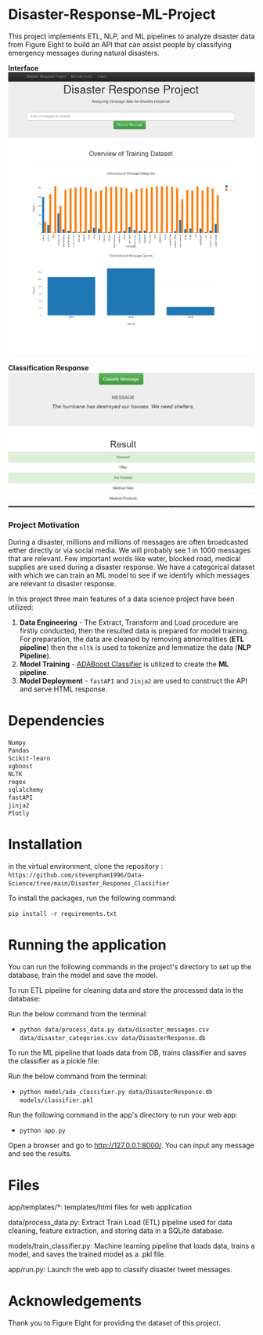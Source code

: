 # Disaster-Response-ML-Project  

This project implements ETL, NLP, and ML pipelines to analyze disaster data from Figure Eight to build an API that can assist people by classifying emergency messages during natural disasters.

**Interface**
![Main web page](https://github.com/stevenpham1996/Data-Science/blob/8d9f5adbd98149f99f112c954cdf66f04ef99d36/Disaster_Respones_Classifier/images/interface.png)    

**Classification Response**
![Response](https://github.com/stevenpham1996/Data-Science/blob/8d9f5adbd98149f99f112c954cdf66f04ef99d36/Disaster_Respones_Classifier/images/Screenshot_1.png)  


### Project Motivation  

During a disaster, millions and millions of messages are often broadcasted either directly or via social media. We will probably see 1 in 1000 messages that are relevant. Few important words like water, blocked road, medical supplies are used during a disaster response. We have a categorical dataset with which we can train an ML model to see if we identify which messages are relevant to disaster response.

In this project three main features of a data science project have been utilized:

1. **Data Engineering** - The Extract, Transform and Load procedure are firstly conducted, then the resulted data is prepared for model training. For preparation, the data are cleaned by removing abnormalities (**ETL pipeline**) then the `nltk` is used to tokenize and lemmatize the data (**NLP Pipeline**).
2. **Model Training** - [ADABoost Classifier](https://scikit-learn.org/stable/modules/generated/sklearn.ensemble.AdaBoostClassifier.html) is utilized to create the **ML pipeline**.
3. **Model Deployment** - `fastAPI` and `Jinja2` are used to construct the API and serve HTML response.  
  

# Dependencies

```
Numpy
Pandas
Scikit-learn
xgboost
NLTK
regex
sqlalchemy
fastAPI
jinja2
Plotly
```  


# Installation   

in the virtual environment, clone the repository :
```https://github.com/stevenpham1996/Data-Science/tree/main/Disaster_Respones_Classifier```

To install the packages, run the following command:

`pip install -r requirements.txt`  
  

# Running the application  

You can run the following commands in the project's directory to set up the database, train the model and save the model.

To run ETL pipeline for cleaning data and store the processed data in the database:

Run the below command from the terminal:
- `python data/process_data.py data/disaster_messages.csv data/disaster_categories.csv data/DisasterResponse.db`
  
To run the ML pipeline that loads data from DB, trains classifier and saves the classifier as a pickle file:

Run the below command from the terminal:
- `python model/ada_classifier.py data/DisasterResponse.db models/classifier.pkl`
  
Run the following command in the app's directory to run your web app:
- `python app.py`

Open a browser and go to http://127.0.0.1:8000/. You can input any message and see the results.
  

# Files  

app/templates/*: templates/html files for web application

data/process_data.py: Extract Train Load (ETL) pipeline used for data cleaning, feature extraction, and storing data in a SQLite database.

models/train_classifier.py: Machine learning pipeline that loads data, trains a model, and saves the trained model as a .pkl file.

app/run.py: Launch the web app to classify disaster tweet messages.  
  

# Acknowledgements  

Thank you to Figure Eight for providing the dataset of this project.

